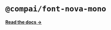 # `@compai/font-nova-mono`

[**Read the docs &rarr;**](https://components.ai/docs/typefaces/nova-mono)
